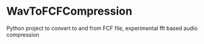 # WavToFCFCompression
Python project to convert to and from FCF file, experimental fft based audio compression


